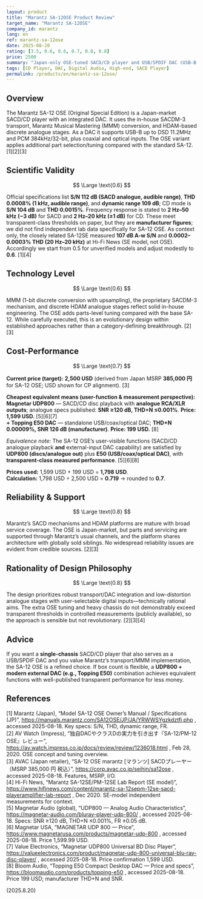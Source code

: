 ```yaml
---
layout: product
title: "Marantz SA-12OSE Product Review"
target_name: "Marantz SA-12OSE"
company_id: marantz
lang: en
ref: marantz-sa-12ose
date: 2025-08-20
rating: [3.5, 0.6, 0.6, 0.7, 0.8, 0.8]
price: 2500
summary: "Japan-only OSE-tuned SACD/CD player and USB/SPDIF DAC (USB-B up to DSD 11.2MHz / PCM 384kHz/32-bit). Based on available data and against the cheapest equivalent bundle (Magnetar UDP800 + Topping E50), cost-performance is 0.7."
tags: [CD Player, DAC, Digital Audio, High-end, SACD Player]
permalink: /products/en/marantz-sa-12ose/
---
```

## Overview

The Marantz SA-12 OSE (Original Special Edition) is a Japan-market SACD/CD player with an integrated DAC. It uses the in-house SACDM-3 transport, Marantz Musical Mastering (MMM) conversion, and HDAM-based discrete analogue stages. As a DAC it supports USB-B up to DSD 11.2MHz and PCM 384kHz/32-bit, plus coaxial and optical inputs. The OSE variant applies additional part selection/tuning compared with the standard SA-12. [1][2][3]

## Scientific Validity

$$ \Large \text{0.6} $$

Official specifications list **S/N 112 dB (SACD analogue, audible range)**, **THD 0.0008% (1 kHz, audible range)**, and **dynamic range 109 dB**; CD mode is **S/N 104 dB** and **THD 0.0015%**. Frequency response is stated to **2 Hz–50 kHz (−3 dB)** for SACD and **2 Hz–20 kHz (±1 dB)** for CD. These meet transparent-class thresholds on paper, but they are **manufacturer figures**; we did not find independent lab data specifically for SA-12 OSE. As context only, the closely related SA-12SE measured **107 dB A-w S/N** and **0.0002–0.0003% THD (20 Hz–20 kHz)** at Hi-Fi News (SE model, not OSE). Accordingly we start from 0.5 for unverified models and adjust modestly to **0.6**. [1][4]

## Technology Level

$$ \Large \text{0.6} $$

MMM (1-bit discrete conversion with upsampling), the proprietary SACDM-3 mechanism, and discrete HDAM analogue stages reflect solid in-house engineering. The OSE adds parts-level tuning compared with the base SA-12. While carefully executed, this is an evolutionary design within established approaches rather than a category-defining breakthrough. [2][3]

## Cost-Performance

$$ \Large \text{0.7} $$

**Current price (target):** **2,500 USD** (derived from Japan MSRP **385,000 円** for SA-12 OSE; USD shown for CP alignment). [3]

**Cheapest equivalent means (user-function & measurement perspective):**  
**Magnetar UDP800** — SACD/CD disc playback with **analogue RCA/XLR outputs**; analogue specs published: **SNR ≥120 dB, THD+N ≤0.001%**. **Price: 1,599 USD.** [5][6][7]  
**+ Topping E50 DAC** — standalone USB/coax/optical DAC; **THD+N 0.00009%, SNR 126 dB (manufacturer)**. **Price: 199 USD.** [8]

*Equivalence note:* The SA-12 OSE’s user-visible functions (SACD/CD analogue playback **and** external-input DAC capability) are satisfied by **UDP800 (discs/analogue out)** plus **E50 (USB/coax/optical DAC)**, with **transparent-class measured performance**. [5][6][8]

**Prices used:** 1,599 USD + 199 USD = **1,798 USD**.  
**Calculation:** 1,798 USD ÷ 2,500 USD = **0.719** → rounded to **0.7**.

## Reliability & Support

$$ \Large \text{0.8} $$

Marantz’s SACD mechanisms and HDAM platforms are mature with broad service coverage. The OSE is Japan-market, but parts and servicing are supported through Marantz’s usual channels, and the platform shares architecture with globally sold siblings. No widespread reliability issues are evident from credible sources. [2][3]

## Rationality of Design Philosophy

$$ \Large \text{0.8} $$

The design prioritizes robust transport/DAC integration and low-distortion analogue stages with user-selectable digital inputs—technically rational aims. The extra OSE tuning and heavy chassis do not demonstrably exceed transparent thresholds in controlled measurements (publicly available), so the approach is sensible but not revolutionary. [2][3][4]

## Advice

If you want a **single-chassis** SACD/CD player that also serves as a USB/SPDIF DAC and you value Marantz’s transport/MMM implementation, the SA-12 OSE is a refined choice. If box count is flexible, a **UDP800 + modern external DAC (e.g., Topping E50)** combination achieves equivalent functions with well-published transparent performance for less money.

## References

[1] Marantz (Japan), “Model SA-12 OSE Owner’s Manual / Specifications (JP)”, https://manuals.marantz.com/SA12OSE/JP/JA/YRWWSYgzkdztfj.php , accessed 2025-08-18. Key specs: S/N, THD, dynamic range, FR.  
[2] AV Watch (Impress), “独自DACやクラスDの実力を引き出す『SA-12/PM-12 OSE』レビュー”, https://av.watch.impress.co.jp/docs/review/review/1236018.html , Feb 28, 2020. OSE concept and tuning overview.  
[3] AVAC (Japan retailer), “SA-12 OSE marantz [マランツ] SACDプレーヤー（MSRP 385,000 円 税込）”, https://corp.avac.co.jp/seihin/sa12ose , accessed 2025-08-18. Features, MSRP, I/O.  
[4] Hi-Fi News, “Marantz SA-12SE/PM-12SE Lab Report (SE model)”, https://www.hifinews.com/content/marantz-sa-12sepm-12se-sacd-playeramplifier-lab-report , Dec 2020. SE-model independent measurements for context.  
[5] Magnetar Audio (global), “UDP800 — Analog Audio Characteristics”, https://magnetar-audio.com/bluray-player-udp-800/ , accessed 2025-08-18. Specs: SNR ≥120 dB, THD+N ≤0.001%, FR ±0.05 dB.  
[6] Magnetar USA, “MAGNETAR UDP 800 — Price”, https://www.magnetarusa.com/products/magnetar-udp-800 , accessed 2025-08-18. Price 1,599.99 USD.  
[7] Value Electronics, “Magnetar UDP800 Universal BD Disc Player”, https://valueelectronics.com/product/magnetar-udp-800-universal-blu-ray-disc-player/ , accessed 2025-08-18. Price confirmation 1,599 USD.  
[8] Bloom Audio, “Topping E50 Compact Desktop DAC — Price and specs”, https://bloomaudio.com/products/topping-e50 , accessed 2025-08-18. Price 199 USD; manufacturer THD+N and SNR.

(2025.8.20)

